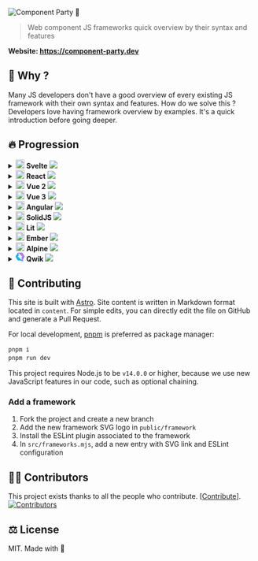 ![Component Party 🎉](.github/banner.webp)

> Web component JS frameworks quick overview by their syntax and features

**Website: <https://component-party.dev>**

## 🤔 Why ?

Many JS developers don't have a good overview of every existing JS framework with their own syntax and features.
How do we solve this ? Developers love having framework overview by examples. It's a quick introduction before going deeper.

## 🔥 Progression

<details>
        <summary>
            <img width="18" height="18" src="public/framework/svelte.svg" />
            <b>Svelte</b>
            <img src="https://us-central1-progress-markdown.cloudfunctions.net/progress/100" /></summary>

* [x] Reactivity
   * [x] Declare state
   * [x] Update state
   * [x] Computed state
* [x] Templating
   * [x] Minimal template
   * [x] Styling
   * [x] Loop
   * [x] Event click
   * [x] Dom ref
   * [x] Conditional
* [x] Lifecycle
   * [x] On mount
   * [x] On unmount
* [x] Component composition
   * [x] Props
   * [x] Emit to parent
   * [x] Slot
   * [x] Slot fallback
* [x] Form input
   * [x] Input text
   * [x] Checkbox
   * [x] Radio
   * [x] Select
* [x] Webapp features
   * [x] Fetch data
   * [x] Router link
   * [x] Routing

</details><details>
        <summary>
            <img width="18" height="18" src="public/framework/react.svg" />
            <b>React</b>
            <img src="https://us-central1-progress-markdown.cloudfunctions.net/progress/100" /></summary>

* [x] Reactivity
   * [x] Declare state
   * [x] Update state
   * [x] Computed state
* [x] Templating
   * [x] Minimal template
   * [x] Styling
   * [x] Loop
   * [x] Event click
   * [x] Dom ref
   * [x] Conditional
* [x] Lifecycle
   * [x] On mount
   * [x] On unmount
* [x] Component composition
   * [x] Props
   * [x] Emit to parent
   * [x] Slot
   * [x] Slot fallback
* [x] Form input
   * [x] Input text
   * [x] Checkbox
   * [x] Radio
   * [x] Select
* [x] Webapp features
   * [x] Fetch data
   * [x] Router link
   * [x] Routing

</details><details>
        <summary>
            <img width="18" height="18" src="public/framework/vue.svg" />
            <b>Vue 2</b>
            <img src="https://us-central1-progress-markdown.cloudfunctions.net/progress/100" /></summary>

* [x] Reactivity
   * [x] Declare state
   * [x] Update state
   * [x] Computed state
* [x] Templating
   * [x] Minimal template
   * [x] Styling
   * [x] Loop
   * [x] Event click
   * [x] Dom ref
   * [x] Conditional
* [x] Lifecycle
   * [x] On mount
   * [x] On unmount
* [x] Component composition
   * [x] Props
   * [x] Emit to parent
   * [x] Slot
   * [x] Slot fallback
* [x] Form input
   * [x] Input text
   * [x] Checkbox
   * [x] Radio
   * [x] Select
* [x] Webapp features
   * [x] Fetch data
   * [x] Router link
   * [x] Routing

</details><details>
        <summary>
            <img width="18" height="18" src="public/framework/vue.svg" />
            <b>Vue 3</b>
            <img src="https://us-central1-progress-markdown.cloudfunctions.net/progress/100" /></summary>

* [x] Reactivity
   * [x] Declare state
   * [x] Update state
   * [x] Computed state
* [x] Templating
   * [x] Minimal template
   * [x] Styling
   * [x] Loop
   * [x] Event click
   * [x] Dom ref
   * [x] Conditional
* [x] Lifecycle
   * [x] On mount
   * [x] On unmount
* [x] Component composition
   * [x] Props
   * [x] Emit to parent
   * [x] Slot
   * [x] Slot fallback
* [x] Form input
   * [x] Input text
   * [x] Checkbox
   * [x] Radio
   * [x] Select
* [x] Webapp features
   * [x] Fetch data
   * [x] Router link
   * [x] Routing

</details><details>
        <summary>
            <img width="18" height="18" src="public/framework/angular.svg" />
            <b>Angular</b>
            <img src="https://us-central1-progress-markdown.cloudfunctions.net/progress/100" /></summary>

* [x] Reactivity
   * [x] Declare state
   * [x] Update state
   * [x] Computed state
* [x] Templating
   * [x] Minimal template
   * [x] Styling
   * [x] Loop
   * [x] Event click
   * [x] Dom ref
   * [x] Conditional
* [x] Lifecycle
   * [x] On mount
   * [x] On unmount
* [x] Component composition
   * [x] Props
   * [x] Emit to parent
   * [x] Slot
   * [x] Slot fallback
* [x] Form input
   * [x] Input text
   * [x] Checkbox
   * [x] Radio
   * [x] Select
* [x] Webapp features
   * [x] Fetch data
   * [x] Router link
   * [x] Routing

</details><details>
        <summary>
            <img width="18" height="18" src="public/framework/solid.svg" />
            <b>SolidJS</b>
            <img src="https://us-central1-progress-markdown.cloudfunctions.net/progress/100" /></summary>

* [x] Reactivity
   * [x] Declare state
   * [x] Update state
   * [x] Computed state
* [x] Templating
   * [x] Minimal template
   * [x] Styling
   * [x] Loop
   * [x] Event click
   * [x] Dom ref
   * [x] Conditional
* [x] Lifecycle
   * [x] On mount
   * [x] On unmount
* [x] Component composition
   * [x] Props
   * [x] Emit to parent
   * [x] Slot
   * [x] Slot fallback
* [x] Form input
   * [x] Input text
   * [x] Checkbox
   * [x] Radio
   * [x] Select
* [x] Webapp features
   * [x] Fetch data
   * [x] Router link
   * [x] Routing

</details><details>
        <summary>
            <img width="18" height="18" src="public/framework/lit.svg" />
            <b>Lit</b>
            <img src="https://us-central1-progress-markdown.cloudfunctions.net/progress/100" /></summary>

* [x] Reactivity
   * [x] Declare state
   * [x] Update state
   * [x] Computed state
* [x] Templating
   * [x] Minimal template
   * [x] Styling
   * [x] Loop
   * [x] Event click
   * [x] Dom ref
   * [x] Conditional
* [x] Lifecycle
   * [x] On mount
   * [x] On unmount
* [x] Component composition
   * [x] Props
   * [x] Emit to parent
   * [x] Slot
   * [x] Slot fallback
* [x] Form input
   * [x] Input text
   * [x] Checkbox
   * [x] Radio
   * [x] Select
* [x] Webapp features
   * [x] Fetch data
   * [x] Router link
   * [x] Routing

</details><details>
        <summary>
            <img width="18" height="18" src="public/framework/ember.svg" />
            <b>Ember</b>
            <img src="https://us-central1-progress-markdown.cloudfunctions.net/progress/100" /></summary>

* [x] Reactivity
   * [x] Declare state
   * [x] Update state
   * [x] Computed state
* [x] Templating
   * [x] Minimal template
   * [x] Styling
   * [x] Loop
   * [x] Event click
   * [x] Dom ref
   * [x] Conditional
* [x] Lifecycle
   * [x] On mount
   * [x] On unmount
* [x] Component composition
   * [x] Props
   * [x] Emit to parent
   * [x] Slot
   * [x] Slot fallback
* [x] Form input
   * [x] Input text
   * [x] Checkbox
   * [x] Radio
   * [x] Select
* [x] Webapp features
   * [x] Fetch data
   * [x] Router link
   * [x] Routing

</details><details>
        <summary>
            <img width="18" height="18" src="public/framework/alpine.svg" />
            <b>Alpine</b>
            <img src="https://us-central1-progress-markdown.cloudfunctions.net/progress/100" /></summary>

* [x] Reactivity
   * [x] Declare state
   * [x] Update state
   * [x] Computed state
* [x] Templating
   * [x] Minimal template
   * [x] Styling
   * [x] Loop
   * [x] Event click
   * [x] Dom ref
   * [x] Conditional
* [x] Lifecycle
   * [x] On mount
   * [x] On unmount
* [x] Component composition
   * [x] Props
   * [x] Emit to parent
   * [x] Slot
   * [x] Slot fallback
* [x] Form input
   * [x] Input text
   * [x] Checkbox
   * [x] Radio
   * [x] Select
* [x] Webapp features
   * [x] Fetch data
   * [x] Router link
   * [x] Routing

</details><details>
        <summary>
            <img width="18" height="18" src="public/framework/qwik.svg" />
            <b>Qwik</b>
            <img src="https://us-central1-progress-markdown.cloudfunctions.net/progress/100" /></summary>

* [x] Reactivity
   * [x] Declare state
   * [x] Update state
   * [x] Computed state
* [x] Templating
   * [x] Minimal template
   * [x] Styling
   * [x] Loop
   * [x] Event click
   * [x] Dom ref
   * [x] Conditional
* [x] Lifecycle
   * [x] On mount
   * [x] On unmount
* [x] Component composition
   * [x] Props
   * [x] Emit to parent
   * [x] Slot
   * [x] Slot fallback
* [x] Form input
   * [x] Input text
   * [x] Checkbox
   * [x] Radio
   * [x] Select
* [x] Webapp features
   * [x] Fetch data
   * [x] Router link
   * [x] Routing

</details>

## 🤝 Contributing

This site is built with [Astro](https://docs.astro.build). Site content is written in Markdown format located in `content`. For simple edits, you can directly edit the file on GitHub and generate a Pull Request.

For local development, [pnpm](https://pnpm.io/) is preferred as package manager:

```bash
pnpm i
pnpm run dev
```

This project requires Node.js to be `v14.0.0` or higher, because we use new JavaScript features in our code, such as optional chaining.

### Add a framework

1.  Fork the project and create a new branch
2.  Add the new framework SVG logo in `public/framework`
3.  Install the ESLint plugin associated to the framework
4.  In `src/frameworks.mjs`, add a new entry with SVG link and ESLint configuration

## 🧑‍💻 Contributors

This project exists thanks to all the people who contribute. \[[Contribute](CONTRIBUTING.md)].
[![Contributors](https://opencollective.com/component-party/contributors.svg?width=890\&button=false)](https://github.com/matschik/component-party/graphs/contributors)

## ⚖️ License

MIT. Made with 💖

